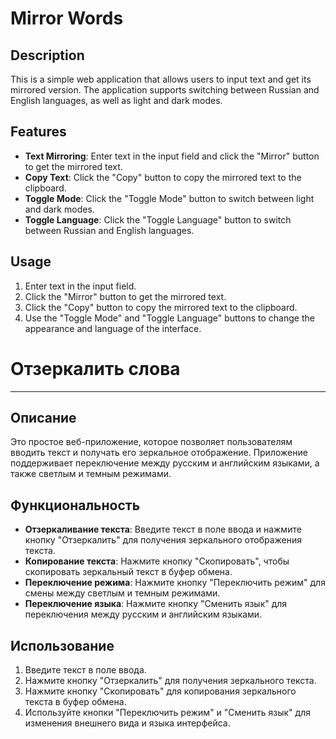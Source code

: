 # Mirror Words

## Description
This is a simple web application that allows users to input text and get its mirrored version. The application supports switching between Russian and English languages, as well as light and dark modes.

## Features
- **Text Mirroring**: Enter text in the input field and click the "Mirror" button to get the mirrored text.
- **Copy Text**: Click the "Copy" button to copy the mirrored text to the clipboard.
- **Toggle Mode**: Click the "Toggle Mode" button to switch between light and dark modes.
- **Toggle Language**: Click the "Toggle Language" button to switch between Russian and English languages.

## Usage
1. Enter text in the input field.
2. Click the "Mirror" button to get the mirrored text.
3. Click the "Copy" button to copy the mirrored text to the clipboard.
4. Use the "Toggle Mode" and "Toggle Language" buttons to change the appearance and language of the interface.
# Отзеркалить слова
---
## Описание
Это простое веб-приложение, которое позволяет пользователям вводить текст и получать его зеркальное отображение. Приложение поддерживает переключение между русским и английским языками, а также светлым и темным режимами.

## Функциональность
- **Отзеркаливание текста**: Введите текст в поле ввода и нажмите кнопку "Отзеркалить" для получения зеркального отображения текста.
- **Копирование текста**: Нажмите кнопку "Скопировать", чтобы скопировать зеркальный текст в буфер обмена.
- **Переключение режима**: Нажмите кнопку "Переключить режим" для смены между светлым и темным режимами.
- **Переключение языка**: Нажмите кнопку "Сменить язык" для переключения между русским и английским языками.

## Использование
1. Введите текст в поле ввода.
2. Нажмите кнопку "Отзеркалить" для получения зеркального текста.
3. Нажмите кнопку "Скопировать" для копирования зеркального текста в буфер обмена.
4. Используйте кнопки "Переключить режим" и "Сменить язык" для изменения внешнего вида и языка интерфейса.




